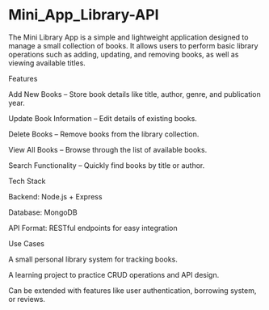 # Mini_App_Library-API
The Mini Library App is a simple and lightweight application designed to manage a small collection of books. It allows users to perform basic library operations such as adding, updating, and removing books, as well as viewing available titles.

Features

 Add New Books – Store book details like title, author, genre, and publication year.

 Update Book Information – Edit details of existing books.

 Delete Books – Remove books from the library collection.

 View All Books – Browse through the list of available books.

 Search Functionality – Quickly find books by title or author.

 Tech Stack

Backend: Node.js + Express

Database: MongoDB

API Format: RESTful endpoints for easy integration

 Use Cases

A small personal library system for tracking books.

A learning project to practice CRUD operations and API design.

Can be extended with features like user authentication, borrowing system, or reviews.
